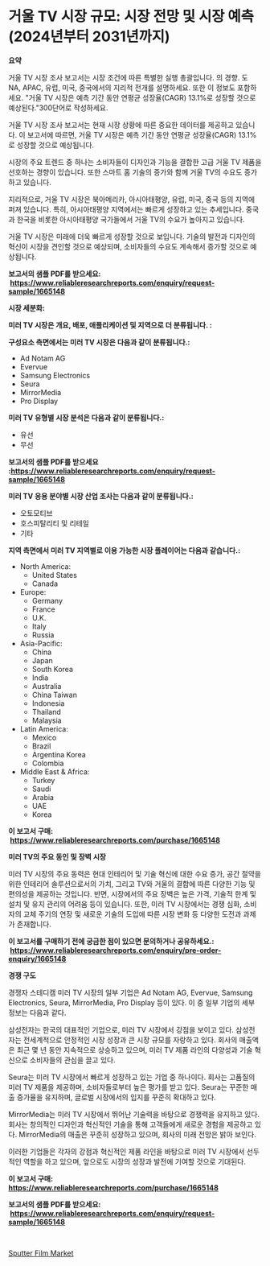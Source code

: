 <p><h1>거울 TV 시장 규모: 시장 전망 및 시장 예측 (2024년부터 2031년까지)</h1></p><p><strong>요약</strong></p>
<p><p>거울 TV 시장 조사 보고서는 시장 조건에 따른 특별한 실행 총괄입니다. 의 경향. 도 NA, APAC, 유럽, 미국, 중국에서의 지리적 전개를 설명하세요. 또한 이 정보도 포함하세요. "거울 TV 시장은 예측 기간 동안 연평균 성장율(CAGR) 13.1%로 성장할 것으로 예상된다."300단어로 작성하세요.</p><p>거울 TV 시장 조사 보고서는 현재 시장 상황에 따른 중요한 데이터를 제공하고 있습니다. 이 보고서에 따르면, 거울 TV 시장은 예측 기간 동안 연평균 성장율(CAGR) 13.1%로 성장할 것으로 예상됩니다.</p><p>시장의 주요 트렌드 중 하나는 소비자들이 디자인과 기능을 결합한 고급 거울 TV 제품을 선호하는 경향이 있습니다. 또한 스마트 홈 기술의 증가와 함께 거울 TV의 수요도 증가하고 있습니다.</p><p>지리적으로, 거울 TV 시장은 북아메리카, 아시아태평양, 유럽, 미국, 중국 등의 지역에 퍼져 있습니다. 특히, 아시아태평양 지역에서는 빠르게 성장하고 있는 추세입니다. 중국과 한국을 비롯한 아시아태평양 국가들에서 거울 TV의 수요가 높아지고 있습니다.</p><p>거울 TV 시장은 미래에 더욱 빠르게 성장할 것으로 보입니다. 기술의 발전과 디자인의 혁신이 시장을 견인할 것으로 예상되며, 소비자들의 수요도 계속해서 증가할 것으로 예상됩니다.</p></p>
<p><strong>보고서의 샘플 PDF를 받으세요: &nbsp;<a href="https://www.reliableresearchreports.com/enquiry/request-sample/1665148">https://www.reliableresearchreports.com/enquiry/request-sample/1665148</a></strong></p>
<p><strong>시장 세분화:</strong></p>
<p><strong> 미러 TV 시장은 개요, 배포, 애플리케이션 및 지역으로 더 분류됩니다. :</strong></p>
<p><strong>구성요소 측면에서는 미러 TV 시장은 다음과 같이 분류됩니다.:</strong></p>
<p><ul><li>Ad Notam AG</li><li>Evervue</li><li>Samsung Electronics</li><li>Seura</li><li>MirrorMedia</li><li>Pro Display</li></ul></p>
<p><strong> 미러 TV 유형별 시장 분석은 다음과 같이 분류됩니다.:</strong></p>
<p><ul><li>유선</li><li>무선</li></ul></p>
<p><strong>보고서의 샘플 PDF를 받으세요 :<a href="https://www.reliableresearchreports.com/enquiry/request-sample/1665148">https://www.reliableresearchreports.com/enquiry/request-sample/1665148</a></strong></p>
<p><strong> 미러 TV 응용 분야별 시장 산업 조사는 다음과 같이 분류됩니다.:</strong></p>
<p><ul><li>오토모티브</li><li>호스피탈리티 및 리테일</li><li>기타</li></ul></p>
<p><strong>지역 측면에서 미러 TV 지역별로 이용 가능한 시장 플레이어는 다음과 같습니다.:</strong></p>
<p><ul>
    <li>
        North America:
        <ul>
            <li>United States</li>
            <li>Canada</li>
        </ul>
    </li>
    <li>
        Europe:
        <ul>
            <li>Germany</li>
            <li>France</li>
            <li>U.K.</li>
            <li>Italy</li>
            <li>Russia</li>
        </ul>
    </li>
    <li>
        Asia-Pacific:
        <ul>
            <li>China</li>
            <li>Japan</li>
            <li>South Korea</li>
            <li>India</li>
            <li>Australia</li>
            <li>China Taiwan</li>
            <li>Indonesia</li>
            <li>Thailand</li>
            <li>Malaysia</li>
        </ul>
    </li>
    <li>
        Latin America:
        <ul>
            <li>Mexico</li>
            <li>Brazil</li>
            <li>Argentina Korea</li>
            <li>Colombia</li>
        </ul>
    </li>
    <li>
        Middle East & Africa:
        <ul>
            <li>Turkey</li>
            <li>Saudi</li>
            <li>Arabia</li>
            <li>UAE</li>
            <li>Korea</li>
        </ul>
    </li>
    </ul></p>
<p><strong>이 보고서 구매: &nbsp;<a href="https://www.reliableresearchreports.com/purchase/1665148">https://www.reliableresearchreports.com/purchase/1665148</a></strong></p>
<p><strong>미러 TV의 주요 동인 및 장벽 시장</strong></p>
<p><p>미러 TV 시장의 주요 동력은 현대 인테리어 및 기술 혁신에 대한 수요 증가, 공간 절약을 위한 인테리어 솔루션으로서의 가치, 그리고 TV와 거울의 결합에 따른 다양한 기능 및 편의성을 제공하는 것입니다. 반면, 시장에서의 주요 장벽은 높은 가격, 기술적 한계 및 설치 및 유지 관리의 어려움 등이 있습니다. 또한, 미러 TV 시장에서는 경쟁 심화, 소비자의 교체 주기의 연장 및 새로운 기술의 도입에 따른 시장 변화 등 다양한 도전과 과제가 존재합니다.</p></p>
<p><strong>이 보고서를 구매하기 전에 궁금한 점이 있으면 문의하거나 공유하세요.: &nbsp;<a href="https://www.reliableresearchreports.com/enquiry/pre-order-enquiry/1665148">https://www.reliableresearchreports.com/enquiry/pre-order-enquiry/1665148</a></strong></p>
<p><strong>경쟁 구도</strong></p>
<p><p>경쟁자 스테디캠 미러 TV 시장의 일부 기업은 Ad Notam AG, Evervue, Samsung Electronics, Seura, MirrorMedia, Pro Display 등이 있다. 이 중 일부 기업의 세부 정보는 다음과 같다.</p><p>삼성전자는 한국의 대표적인 기업으로, 미러 TV 시장에서 강점을 보이고 있다. 삼성전자는 전세계적으로 안정적인 시장 성장과 큰 시장 규모를 자랑하고 있다. 회사의 매출액은 최근 몇 년 동안 지속적으로 상승하고 있으며, 미러 TV 제품 라인의 다양성과 기술 혁신으로 소비자들의 관심을 끌고 있다.</p><p>Seura는 미러 TV 시장에서 빠르게 성장하고 있는 기업 중 하나이다. 회사는 고품질의 미러 TV 제품을 제공하며, 소비자들로부터 높은 평가를 받고 있다. Seura는 꾸준한 매출 증가율을 유지하며, 글로벌 시장에서의 입지를 꾸준히 확대하고 있다.</p><p>MirrorMedia는 미러 TV 시장에서 뛰어난 기술력을 바탕으로 경쟁력을 유지하고 있다. 회사는 창의적인 디자인과 혁신적인 기술을 통해 고객들에게 새로운 경험을 제공하고 있다. MirrorMedia의 매출은 꾸준히 성장하고 있으며, 회사의 미래 전망은 밝아 보인다.</p><p>이러한 기업들은 각자의 강점과 혁신적인 제품 라인을 바탕으로 미러 TV 시장에서 선두적인 역할을 하고 있으며, 앞으로도 시장의 성장과 발전에 기여할 것으로 기대된다.</p></p>
<p><strong>이 보고서 구매: &nbsp; <a href="https://www.reliableresearchreports.com/purchase/1665148">https://www.reliableresearchreports.com/purchase/1665148</a></strong></p>
<p><strong>보고서의 샘플 PDF를 받으세요: &nbsp;<a href="https://www.reliableresearchreports.com/enquiry/request-sample/1665148">https://www.reliableresearchreports.com/enquiry/request-sample/1665148</a></strong><strong></strong></p>
<p>&nbsp;</p>
<p><p><a href="https://military-diascia-e68.notion.site/Sputter-Film-Market-Research-Report-Provides-thorough-Industry-Overview-which-offers-an-In-Depth-An-1769b5dd92a340e6927e107bff925da9">Sputter Film Market</a></p></p>